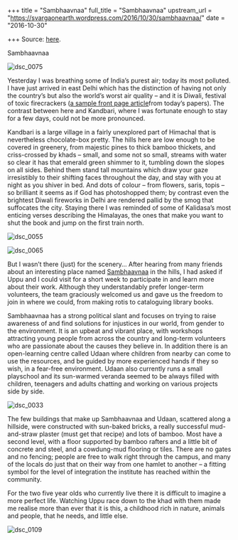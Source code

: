 +++
title = "Sambhaavnaa"
full_title = "Sambhaavnaa"
upstream_url = "https://svargaonearth.wordpress.com/2016/10/30/sambhaavnaa/"
date = "2016-10-30"

+++
Source: [here](https://svargaonearth.wordpress.com/2016/10/30/sambhaavnaa/).

Sambhaavnaa

![dsc_0075](https://svargaonearth.files.wordpress.com/2016/10/dsc_00751.jpg?w=656)

Yesterday I was breathing some of India’s purest air; today its most polluted. I have just arrived in east Delhi which has the distinction of having not only the country’s but also the world’s worst air quality – and it is Diwali, festival of toxic firecrackers ([a sample front page article](http://timesofindia.indiatimes.com/city/delhi/Haze-blankets-Delhi-air-quality-seasons-worst/articleshow/55135917.cms)from today’s papers). The contrast between here and Kandbari, where I was fortunate enough to stay for a few days, could not be more pronounced.

Kandbari is a large village in a fairly unexplored part of Himachal that is nevertheless chocolate-box pretty. The hills here are low enough to be covered in greenery, from majestic pines to thick bamboo thickets, and criss-crossed by khads – small, and some not so small, streams with water so clear it has that emerald green shimmer to it, tumbling down the slopes on all sides. Behind them stand tall mountains which draw your gaze irresistibly to their shifting faces throughout the day, and stay with you at night as you shiver in bed. And dots of colour – from flowers, saris, topis – so brilliant it seems as if God has photoshopped them; by contrast even the brightest Diwali fireworks in Delhi are rendered pallid by the smog that suffocates the city. Staying there I was reminded of some of Kalidasa’s most enticing verses describing the Himalayas, the ones that make you want to shut the book and jump on the first train north.

[](https://svargaonearth.wordpress.com/?attachment_id=670)

![dsc_0055](https://svargaonearth.files.wordpress.com/2016/10/dsc_00551.jpg?w=324&resize=324%2C324&h=324#038;h=324&crop=1 "dsc_0055")

[](https://svargaonearth.wordpress.com/?attachment_id=668)

![dsc_0065](https://svargaonearth.files.wordpress.com/2016/10/dsc_0065.jpg?w=324&resize=324%2C324&h=324#038;h=324&crop=1 "dsc_0065")

But I wasn’t there (just) for the scenery… After hearing from many friends about an interesting place named [Sambhaavnaa](http://www.sambhaavnaa.org/) in the hills, I had asked if Uppu and I could visit for a short week to participate in and learn more about their work. Although they understandably prefer longer-term volunteers, the team graciously welcomed us and gave us the freedom to join in where we could, from making rotis to cataloguing library books.

Sambhaavnaa has a strong political slant and focuses on trying to raise awareness of and find solutions for injustices in our world, from gender to the environment. It is an upbeat and vibrant place, with workshops attracting young people from across the country and long-term volunteers who are passionate about the causes they believe in. In addition there is an open-learning centre called Udaan where children from nearby can come to use the resources, and be guided by more experienced hands if they so wish, in a fear-free environment. Udaan also currently runs a small playschool and its sun-warmed veranda seemed to be always filled with children, teenagers and adults chatting and working on various projects side by side.

![dsc_0033](https://svargaonearth.files.wordpress.com/2016/10/dsc_00331.jpg?w=656)

The few buildings that make up Sambhaavnaa and Udaan, scattered along a hillside, were constructed with sun-baked bricks, a really successful mud-and-straw plaster (must get that recipe) and lots of bamboo. Most have a second level, with a floor supported by bamboo rafters and a little bit of concrete and steel, and a cowdung-mud flooring or tiles. There are no gates and no fencing; people are free to walk right through the campus, and many of the locals do just that on their way from one hamlet to another – a fitting symbol for the level of integration the institute has reached within the community.

For the two five year olds who currently live there it is difficult to imagine a more perfect life. Watching Uppu race down to the khad with them made me realise more than ever that it is this, a childhood rich in nature, animals and people, that he needs, and little else.

![dsc_0109](https://svargaonearth.files.wordpress.com/2016/10/dsc_01091.jpg?w=656)
